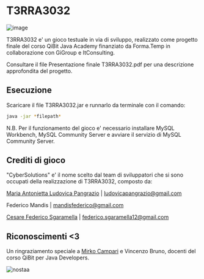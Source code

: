 # T3RRA3032

![image](https://user-images.githubusercontent.com/125297085/227339053-a6b41207-50d5-4f7d-9539-84615fb21c2a.png)

T3RRA3032 e' un gioco testuale in via di sviluppo, realizzato come progetto finale del corso QiBit Java Academy finanziato da Forma.Temp in collaborazione con GiGroup e ItConsulting.

Consultare il file Presentazione finale T3RRA3032.pdf per una descrizione approfondita del progetto.

## Esecuzione

Scaricare il file T3RRA3032.jar e runnarlo da terminale con il comando:

```bash
java -jar *filepath*
```
N.B. Per il funzionamento del gioco e' necessario installare MySQL Workbench, MySQL Community Server e avviare il servizio di MySQL Community Server.

## Crediti di gioco
"CyberSolutions" e' il nome scelto dal team di sviluppatori che si sono occupati della realizzazione di T3RRA3032, composto da:

[Maria Antonietta Ludovica Pangrazio](https://www.linkedin.com/in/ludovicapangrazio/) | ludovicapangrazio@gmail.com

Federico Mandis | mandisfederico@gmail.com

[Cesare Federico Sgaramella](https://www.linkedin.com/in/cesare-federico-sgaramella/) | federico.sgaramella12@gmail.com

## Riconoscimenti <3
Un ringraziamento speciale a [Mirko Campari](https://www.linkedin.com/in/mirko-camparidocenteit/) e Vincenzo Bruno, docenti del corso QiBit per Java Developers.

![nostaa](https://user-images.githubusercontent.com/125297085/227309732-46024ed7-8f90-4972-8e4f-8056955846da.png)
